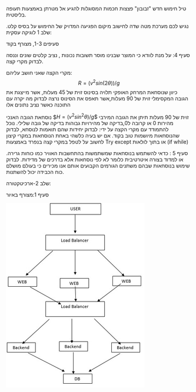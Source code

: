 טיל חימוש חדש "זבובון"
פצצות חכמות המסוגלות להגיע אל מטרתן באמצעות תעופה בליסטית.

נגיש לכם מערכת מטה שדה לחישוב מיקום הפגיעה המדויק של החימוש
על בסיס קלט.
שלב 1 לוגיקה עסקית:

סעיפים 1-3, מצורף בקוד

סעיף 4:
על מנת לוודא כי המוצר שבנינו מוסר תשובות נכונות ,
נציב קלטים שונים וננסה לבדוק מקרי קצה. 

מקרי הקצה שאני חושב עליהם:
$$R=(v^2  sin⁡(2θ))/g$$
כיוון שנוסחאת המרחק האופקי תלויה בסינוס
זוית של 45 מעלות, אשר מייצגת את הגובה המקסימלי
זוית של 90 מעלות,אשר תאפס את הסינוס
נרצה לבדוק מה יקרה עם התוכנה כאשר נציב נתונים אלו

נוסחאת הגובה האנכי
$$H=(v^2  sin^2⁡θ)/g\$$
זוית של 90 מעלות תיתן את הגובה המירבי
מהירות 0 או קרובה ל0,בדיקה של מהירויות גבוהות
בדיקה של גובה שלילי.
נוכל להתמודד עם  מקרי הקצה על ידי: לבדוק יחידות שהם תואמות לנוסחא, לבדוק שהנוסחאות מיושמות טוב בקוד.
אם יש בעיה כלשהי באחת הנוסחאות במקרי קיצון לחשוב על לטפל במקרי קצה בנפרד באמצעות 
Try except  או בתוך לולאות (if while)

סעיף 5 :
כדאי להשתמש בנוסחאות שמשתמשות בהתחשבות האוויר כמו כוחות גרירה.
או למדוד בצורה איטרטיבית כלומר לא לפי נוסחאות אלא בדרכים של מדידות.
לבדוק שימוש בנוסחאות שבהם משתנים הגורמים הקבועים אותם אנו מכירים 
כי בעולם מושלם כוח הכבידה יכול להשתנות.

שלב 2-ארכיטקטורה:

סעיף 1:מצורף באיור

![סעיף 3](https://github.com/tomermro1/Zvuvun/blob/main/q33.jpg?raw=true)
